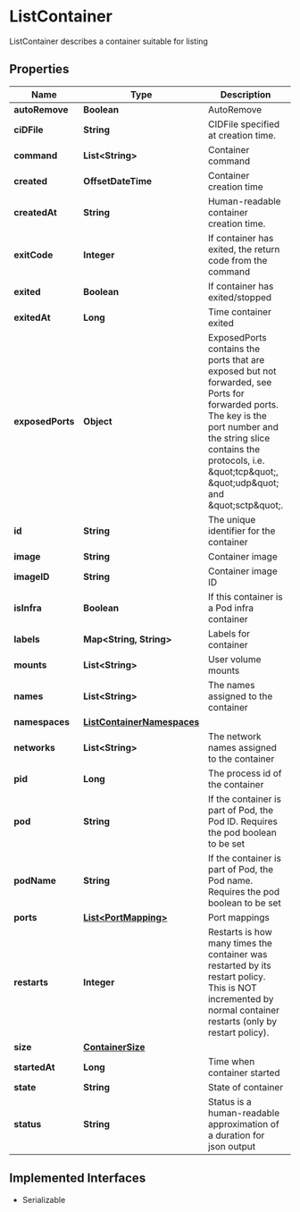 

# ListContainer

ListContainer describes a container suitable for listing

## Properties

| Name | Type | Description | Notes |
|------------ | ------------- | ------------- | -------------|
|**autoRemove** | **Boolean** | AutoRemove |  [optional] |
|**ciDFile** | **String** | CIDFile specified at creation time. |  [optional] |
|**command** | **List&lt;String&gt;** | Container command |  [optional] |
|**created** | **OffsetDateTime** | Container creation time |  [optional] |
|**createdAt** | **String** | Human-readable container creation time. |  [optional] |
|**exitCode** | **Integer** | If container has exited, the return code from the command |  [optional] |
|**exited** | **Boolean** | If container has exited/stopped |  [optional] |
|**exitedAt** | **Long** | Time container exited |  [optional] |
|**exposedPorts** | **Object** | ExposedPorts contains the ports that are exposed but not forwarded, see Ports for forwarded ports. The key is the port number and the string slice contains the protocols, i.e. \&quot;tcp\&quot;, \&quot;udp\&quot; and \&quot;sctp\&quot;. |  [optional] |
|**id** | **String** | The unique identifier for the container |  [optional] |
|**image** | **String** | Container image |  [optional] |
|**imageID** | **String** | Container image ID |  [optional] |
|**isInfra** | **Boolean** | If this container is a Pod infra container |  [optional] |
|**labels** | **Map&lt;String, String&gt;** | Labels for container |  [optional] |
|**mounts** | **List&lt;String&gt;** | User volume mounts |  [optional] |
|**names** | **List&lt;String&gt;** | The names assigned to the container |  [optional] |
|**namespaces** | [**ListContainerNamespaces**](ListContainerNamespaces.md) |  |  [optional] |
|**networks** | **List&lt;String&gt;** | The network names assigned to the container |  [optional] |
|**pid** | **Long** | The process id of the container |  [optional] |
|**pod** | **String** | If the container is part of Pod, the Pod ID. Requires the pod boolean to be set |  [optional] |
|**podName** | **String** | If the container is part of Pod, the Pod name. Requires the pod boolean to be set |  [optional] |
|**ports** | [**List&lt;PortMapping&gt;**](PortMapping.md) | Port mappings |  [optional] |
|**restarts** | **Integer** | Restarts is how many times the container was restarted by its restart policy. This is NOT incremented by normal container restarts (only by restart policy). |  [optional] |
|**size** | [**ContainerSize**](ContainerSize.md) |  |  [optional] |
|**startedAt** | **Long** | Time when container started |  [optional] |
|**state** | **String** | State of container |  [optional] |
|**status** | **String** | Status is a human-readable approximation of a duration for json output |  [optional] |


## Implemented Interfaces

* Serializable



